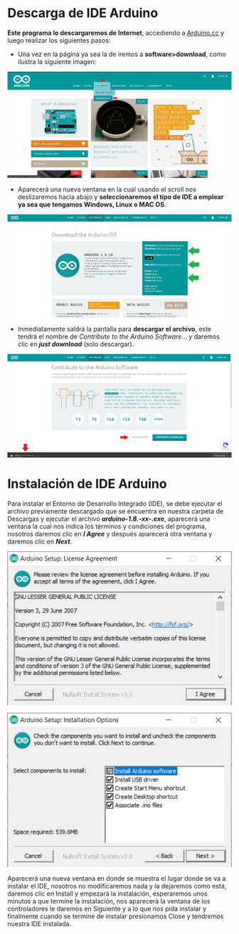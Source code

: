 # Descarga de IDE Arduino

**Este programa lo descargaremos de Internet**, accediendo a [Arduino.cc](https://www.arduino.cc/) y luego realizar los siguientes pasos:
- Una vez en la página ya sea la de iremos a **software>download**, como ilustra la siguiente imagen:

![Menu de opciones](https://github.com/Ezzzzzzzzzzzzzz/CursoRoboticaAplicada/blob/master/IDEArduino/IDEArduino_001.jpg) 

- Aparecerá una nueva ventana en la cual usando el scroll nos deslizaremos hacia abajo y **seleccionaremos el tipo de IDE a emplear ya sea que tengamos Windows, Linux o MAC OS**.

![SeleccionaOS](https://github.com/Ezzzzzzzzzzzzzz/CursoRoboticaAplicada/blob/master/IDEArduino/IDEArduino_002.jpg)

- Inmediatamente saldrá la pantalla para **descargar el archivo**, este tendrá el nombre de _Contribute to the Arduino Software_... y daremos clic en ***just download*** (solo descargar).

![just download](https://github.com/Ezzzzzzzzzzzzzz/CursoRoboticaAplicada/blob/master/IDEArduino/IDEArduino_003.jpg)

# Instalación de IDE Arduino

Para instalar el Entorno de Desarrollo Integrado (IDE), se debe ejecutar el archivo previamente descargado que se encuentra en nuestra carpeta de Descargas y ejecutar el archivo ___arduino-1.8.-xx-.exe___, aparecerá una ventana la cual nos indica los términos y condiciones del programa, nosotros daremos clic en ___I Agree___ y después aparecerá otra ventana y daremos clic en ___Next___.

![IAgree](https://github.com/Ezzzzzzzzzzzzzz/CursoRoboticaAplicada/blob/master/IDEArduino/IDEArduino_004.JPG)

![Next](https://github.com/Ezzzzzzzzzzzzzz/CursoRoboticaAplicada/blob/master/IDEArduino/IDEArduino_005.JPG)

Aparecerá una nueva ventana en donde se muestra el lugar donde se va a instalar el IDE, nosotros no modificaremos nada y la dejaremos como está, daremos clic en Install y empezará la instalación, esperaremos unos minutos a que termine la instalación, nos aparecerá la ventana de los controladores le daremos en Siguiente y a lo que nos pida instalar y finalmente cuando se termine de instalar presionamos Close y tendremos nuestra IDE instalada.
<!--stackedit_data:
eyJoaXN0b3J5IjpbMTU0MTA0MDY1MywtMTU1ODA4ODg5MywtMT
E4MDczMjI3MCw5MjEzMjI5ODgsODkwNTE1Njc5LDY2NTgyMjYz
MSwtMTQyOTQwNjcwMSwtNDEwNTA5NDg1XX0=
-->